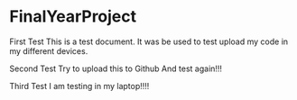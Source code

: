 # FinalYearProject
First Test
This is a test document.
It was be used to test upload my code in my different devices.

Second Test
Try to upload this to Github
And test again!!!

Third Test
I am testing in my laptop!!!!
